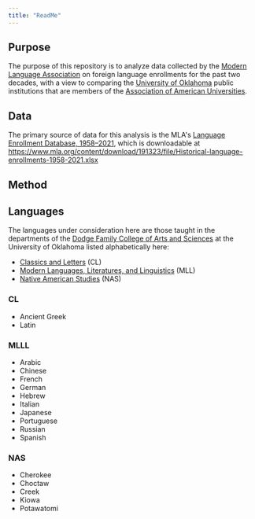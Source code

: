 ```yaml
---
title: "ReadMe"
---
```


## Purpose

The purpose of this repository is to analyze data collected by the [Modern Language Association](https://www.mla.org/) on foreign language enrollments for the past two decades, with a view to comparing the [University of Oklahoma](https://ou.edu/) public institutions that are members of the [Association of American Universities](https://www.aau.edu/).

## Data

The primary source of data for this analysis is the MLA's [Language Enrollment Database, 1958–2021](https://apps.mla.org/flsurvey_search), which is downloadable at <https://www.mla.org/content/download/191323/file/Historical-language-enrollments-1958-2021.xlsx>

## Method

## Languages

The languages under consideration here are those taught in the departments of the [Dodge Family College of Arts and Sciences](https://ou.edu/cas) at the University of Oklahoma listed alphabetically here:

- [Classics and Letters](https://ou.edu/cas/classicsandletters/) (CL)
- [Modern Languages, Literatures, and Linguistics](https://ou.edu/cas/modlang/) (MLL)
- [Native American Studies](https://ou.edu/cas/nas/) (NAS)

### CL

- Ancient Greek
- Latin

### MLLL

- Arabic
- Chinese
- French
- German
- Hebrew
- Italian
- Japanese
- Portuguese
- Russian
- Spanish

### NAS

- Cherokee
- Choctaw
- Creek
- Kiowa
- Potawatomi


